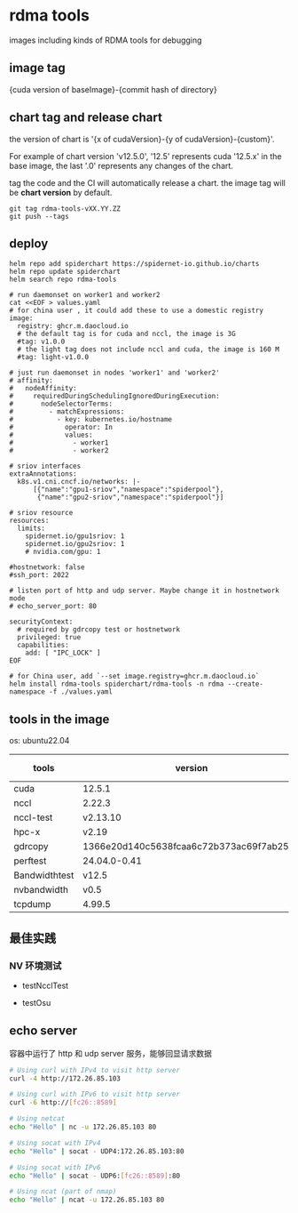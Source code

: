 # rdma tools

images including kinds of RDMA tools for debugging

## image tag

{cuda version of baseImage}-{commit hash of directory}

## chart tag and release chart

the version of chart is '{x of cudaVersion}-{y of cudaVersion}-{custom}'.

For example of chart version 'v12.5.0', '12.5' represents cuda '12.5.x' in the base image, the last '.0' represents any changes of the chart.

tag the code and the CI will automatically release a chart. the image tag will be **chart version** by default.

```shell
git tag rdma-tools-vXX.YY.ZZ 
git push --tags
```

## deploy

```shell
helm repo add spiderchart https://spidernet-io.github.io/charts
helm repo update spiderchart
helm search repo rdma-tools

# run daemonset on worker1 and worker2 
cat <<EOF > values.yaml
# for china user , it could add these to use a domestic registry
image:
  registry: ghcr.m.daocloud.io
  # the default tag is for cuda and nccl, the image is 3G
  #tag: v1.0.0
  # the light tag does not include nccl and cuda, the image is 160 M
  #tag: light-v1.0.0

# just run daemonset in nodes 'worker1' and 'worker2'
# affinity:
#   nodeAffinity:
#     requiredDuringSchedulingIgnoredDuringExecution:
#       nodeSelectorTerms:
#         - matchExpressions:
#           - key: kubernetes.io/hostname
#             operator: In
#             values:
#               - worker1
#               - worker2

# sriov interfaces
extraAnnotations:
  k8s.v1.cni.cncf.io/networks: |-
      [{"name":"gpu1-sriov","namespace":"spiderpool"},
       {"name":"gpu2-sriov","namespace":"spiderpool"}]

# sriov resource
resources:
  limits:
    spidernet.io/gpu1sriov: 1
    spidernet.io/gpu2sriov: 1
    # nvidia.com/gpu: 1

#hostnetwork: false
#ssh_port: 2022

# listen port of http and udp server. Maybe change it in hostnetwork mode
# echo_server_port: 80

securityContext:
  # required by gdrcopy test or hostnetwork
  privileged: true
  capabilities:
    add: [ "IPC_LOCK" ]
EOF

# for China user, add `--set image.registry=ghcr.m.daocloud.io`
helm install rdma-tools spiderchart/rdma-tools -n rdma --create-namespace -f ./values.yaml

```

## tools in the image

os: ubuntu22.04

| tools         | version                                  | updated time |
|---------------|------------------------------------------|--------------|
| cuda          | 12.5.1                                   | 2024.7.30    |
| nccl          | 2.22.3                                   | 2024.7.30    |
| nccl-test     | v2.13.10                                 | 2024.7.30    |
| hpc-x         | v2.19                                    | 2024.7.30    |
| gdrcopy       | 1366e20d140c5638fcaa6c72b373ac69f7ab2532 | 2024.7.30    |
| perftest      | 24.04.0-0.41                             | 2024.7.30    |
| Bandwidthtest | v12.5                                    | 2024.7.30    |
| nvbandwidth   | v0.5                                     | 2024.8.14    |
| tcpdump       | 4.99.5                                   | 2025.2.27    |

## 最佳实践

### NV 环境测试 

* testNcclTest

* testOsu

## echo server

容器中运行了 http 和 udp server 服务，能够回显请求数据

```bash
# Using curl with IPv4 to visit http server
curl -4 http://172.26.85.103

# Using curl with IPv6 to visit http server
curl -6 http://[fc26::8589]

```

```bash
# Using netcat
echo "Hello" | nc -u 172.26.85.103 80

# Using socat with IPv4
echo "Hello" | socat - UDP4:172.26.85.103:80

# Using socat with IPv6
echo "Hello" | socat - UDP6:[fc26::8589]:80

# Using ncat (part of nmap)
echo "Hello" | ncat -u 172.26.85.103 80
```

